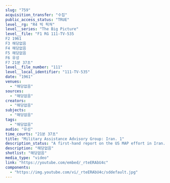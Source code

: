 ```yaml
---
slug: "759"
acquisition_transfer: "수집"
public_access_status: "TRUE"
level__rg: "R4 빅 픽쳐"
level__series: "The Big Picture"
level__file: "F1 RG 111-TV-535
F2 1961
F3 해당없음
F4 해당없음
F5 해당없음
F6 유성
F7 21분 37초"
level__file_number: "111"
level__local_identifier: "111-TV-535"
date: "1961"
venues: 
  - "해당없음"
sources: 
  - "해당없음"
creators: 
  - "해당없음"
subjects: 
  - "해당없음"
tags: 
  - "해당없음"
audio: "유성"
time_courts: "21분 37초"
title: "Military Assistance Advisory Group: Iran. 1"
description_status: "A first-hand report on the US MAP effort in Iran. An important documentary on American foreign policy in the Middle East."
description: "해당없음"
shotlist: "해당없음"
media_type: "video"
link: "https://youtube.com/embed/_rteERAbU4c"
components: 
  - "https://img.youtube.com/vi/_rteERAbU4c/sddefault.jpg"
---
```

